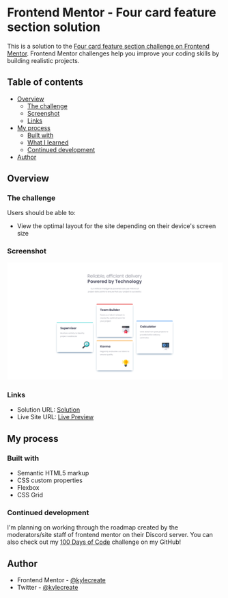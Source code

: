 # Frontend Mentor - Four card feature section solution

This is a solution to the [Four card feature section challenge on Frontend Mentor](https://www.frontendmentor.io/challenges/four-card-feature-section-weK1eFYK). Frontend Mentor challenges help you improve your coding skills by building realistic projects. 

## Table of contents

- [Overview](#overview)
  - [The challenge](#the-challenge)
  - [Screenshot](#screenshot)
  - [Links](#links)
- [My process](#my-process)
  - [Built with](#built-with)
  - [What I learned](#what-i-learned)
  - [Continued development](#continued-development)
- [Author](#author)

## Overview

### The challenge

Users should be able to:

- View the optimal layout for the site depending on their device's screen size

### Screenshot

![Desktop Preview](./screenshot.png)

### Links

- Solution URL: [Solution](https://www.frontendmentor.io/solutions/four-card-feature-section-AntR6kOGhq)
- Live Site URL: [Live Preview](https://kylecreate-fourcardfeature.netlify.app/)

## My process

### Built with

- Semantic HTML5 markup
- CSS custom properties
- Flexbox
- CSS Grid

### Continued development

I'm planning on working through the roadmap created by the moderators/site staff of frontend mentor on their Discord server. You can also check out my [100 Days of Code](https://github.com/kylecreate/100DaysOfCode) challenge on my GitHub!

## Author

- Frontend Mentor - [@kylecreate](https://www.frontendmentor.io/profile/kylecreate)
- Twitter - [@kylecreate](https://www.twitter.com/kylecreate)